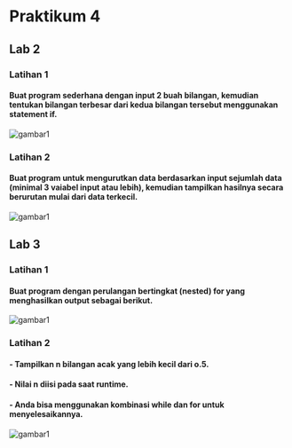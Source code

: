 # Praktikum 4
 ## Lab 2
 ### Latihan 1
 
 #### Buat program sederhana dengan input 2 buah bilangan, kemudian tentukan bilangan terbesar dari kedua bilangan tersebut menggunakan statement if.
 
 ![gambar1](gambar/prak1.png)
 
 ### Latihan 2
 #### Buat program untuk mengurutkan data berdasarkan input sejumlah data (minimal 3 vaiabel input atau lebih), kemudian tampilkan hasilnya secara berurutan mulai dari data terkecil.

![gambar1](gambar/prak2.png)

## Lab 3
### Latihan 1

#### Buat program dengan perulangan bertingkat (nested) for yang menghasilkan output sebagai berikut.

![gambar1](gambar/prak3.png)

### Latihan 2

#### - Tampilkan n bilangan acak yang lebih kecil dari o.5.
#### - Nilai n diisi pada saat runtime.
#### - Anda bisa menggunakan kombinasi while dan for untuk menyelesaikannya.

![gambar1](gambar/prak4.png)
